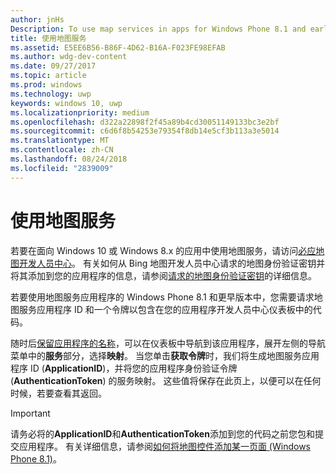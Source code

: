 ```yaml
---
author: jnHs
Description: To use map services in apps for Windows Phone 8.1 and earlier, you need a map service application ID and a token to include in your app's code. You can get this token in the Dev Center dashboard.
title: 使用地图服务
ms.assetid: E5EE6B56-B86F-4D62-B16A-F023FE98EFAB
ms.author: wdg-dev-content
ms.date: 09/27/2017
ms.topic: article
ms.prod: windows
ms.technology: uwp
keywords: windows 10, uwp
ms.localizationpriority: medium
ms.openlocfilehash: d322a22898f2f45a89b4cd30051149133bc3e2bf
ms.sourcegitcommit: c6d6f8b54253e79354f8db14e5cf3b113a3e5014
ms.translationtype: MT
ms.contentlocale: zh-CN
ms.lasthandoff: 08/24/2018
ms.locfileid: "2839009"
---
```

# <a name="use-map-services"></a>使用地图服务

若要在面向 Windows 10 或 Windows 8.x 的应用中使用地图服务，请访问[必应地图开发人员中心](http://go.microsoft.com/fwlink/p/?LinkId=614880)。 有关如何从 Bing 地图开发人员中心请求的地图身份验证密钥并将其添加到您的应用程序的信息，请参阅[请求的地图身份验证密钥](../maps-and-location/authentication-key.md)的详细信息。 

若要使用地图服务应用程序的 Windows Phone 8.1 和更早版本中，您需要请求地图服务应用程序 ID 和一个令牌以包含在您的应用程序开发人员中心仪表板中的代码。

随时后[保留应用程序的名称](create-your-app-by-reserving-a-name.md)，可以在仪表板中导航到该应用程序，展开左侧的导航菜单中的**服务**部分，选择**映射**。 当您单击**获取令牌**时，我们将生成地图服务应用程序 ID (**ApplicationID**)，并将您的应用程序身份验证令牌 (**AuthenticationToken**) 的服务映射。 这些值将保存在此页上，以便可以在任何时候，若要查看其返回。

> [!IMPORTANT]
> 请务必将的**ApplicationID**和**AuthenticationToken**添加到您的代码之前您包和提交应用程序。 有关详细信息，请参阅[如何将地图控件添加某一页面 (Windows Phone 8.1)](http://go.microsoft.com/fwlink/p/?LinkId=614882)。

 

 




